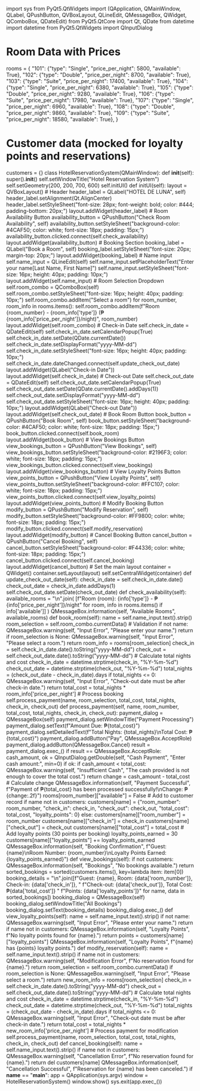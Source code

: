 import sys
from PyQt5.QtWidgets import (QApplication, QMainWindow, QLabel, QPushButton,
                             QVBoxLayout, QLineEdit, QMessageBox, QWidget, QComboBox, QDateEdit)
from PyQt5.QtCore import Qt, QDate
from datetime import datetime
from PyQt5.QtWidgets import QInputDialog
# Room Data with Prices
rooms = {
    "101": {"type": "Single", "price_per_night": 5800, "available": True},
    "102": {"type": "Double", "price_per_night": 8700, "available": True},
    "103": {"type": "Suite", "price_per_night": 17400, "available": True},
    "104": {"type": "Single", "price_per_night": 6380, "available": True},
    "105": {"type": "Double", "price_per_night": 9280, "available": True},
    "106": {"type": "Suite", "price_per_night": 17980, "available": True},
    "107": {"type": "Single", "price_per_night": 6960, "available": True},
    "108": {"type": "Double", "price_per_night": 9860, "available": True},
    "109": {"type": "Suite", "price_per_night": 18580, "available": True},
}
# Customer data (mocked for loyalty points and reservations)
customers = {}
class HotelReservationSystem(QMainWindow):
    def __init__(self):
        super().__init__()
        self.setWindowTitle("Hotel Reservation System")
        self.setGeometry(200, 200, 700, 600)
        self.initUI()
    def initUI(self):
        layout = QVBoxLayout()
        # Header
        header_label = QLabel("HOTEL DE LUNA", self)
        header_label.setAlignment(Qt.AlignCenter)
        header_label.setStyleSheet("font-size: 28px; font-weight: bold; color: #444; padding-bottom: 20px;")
        layout.addWidget(header_label)
        # Room Availability Button
        availability_button = QPushButton("Check Room Availability", self)
        availability_button.setStyleSheet("background-color: #4CAF50; color: white; font-size: 18px; padding: 15px;")
        availability_button.clicked.connect(self.check_availability)
        layout.addWidget(availability_button)
        # Booking Section
        booking_label = QLabel("Book a Room", self)
        booking_label.setStyleSheet("font-size: 20px; margin-top: 20px;")
        layout.addWidget(booking_label)
        # Name input
        self.name_input = QLineEdit(self)
        self.name_input.setPlaceholderText("Enter your name[Last Name, First Name]")
        self.name_input.setStyleSheet("font-size: 16px; height: 40px; padding: 10px;")
        layout.addWidget(self.name_input)
        # Room Selection Dropdown
        self.room_combo = QComboBox(self)
        self.room_combo.setStyleSheet("font-size: 16px; height: 40px; padding: 10px;")
        self.room_combo.addItem("Select a room")
        for room_number, room_info in rooms.items():
            self.room_combo.addItem(f"Room {room_number} - {room_info['type']} (₱{room_info['price_per_night']}/night)",
                                    room_number)
        layout.addWidget(self.room_combo)
        # Check-in Date
        self.check_in_date = QDateEdit(self)
        self.check_in_date.setCalendarPopup(True)
        self.check_in_date.setDate(QDate.currentDate())
        self.check_in_date.setDisplayFormat("yyyy-MM-dd")
        self.check_in_date.setStyleSheet("font-size: 16px; height: 40px; padding: 10px;")
        self.check_in_date.dateChanged.connect(self.update_check_out_date)
        layout.addWidget(QLabel("Check-in Date"))
        layout.addWidget(self.check_in_date)
        # Check-out Date
        self.check_out_date = QDateEdit(self)
        self.check_out_date.setCalendarPopup(True)
        self.check_out_date.setDate(QDate.currentDate().addDays(1))
        self.check_out_date.setDisplayFormat("yyyy-MM-dd")
        self.check_out_date.setStyleSheet("font-size: 16px; height: 40px; padding: 10px;")
        layout.addWidget(QLabel("Check-out Date"))
        layout.addWidget(self.check_out_date)
        # Book Room Button
        book_button = QPushButton("Book Room", self)
        book_button.setStyleSheet("background-color: #4CAF50; color: white; font-size: 18px; padding: 15px;")
        book_button.clicked.connect(self.book_room)
        layout.addWidget(book_button)
        # View Bookings Button
        view_bookings_button = QPushButton("View Bookings", self)
        view_bookings_button.setStyleSheet("background-color: #2196F3; color: white; font-size: 18px; padding: 15px;")
        view_bookings_button.clicked.connect(self.view_bookings)
        layout.addWidget(view_bookings_button)
        # View Loyalty Points Button
        view_points_button = QPushButton("View Loyalty Points", self)
        view_points_button.setStyleSheet("background-color: #FFC107; color: white; font-size: 18px; padding: 15px;")
        view_points_button.clicked.connect(self.view_loyalty_points)
        layout.addWidget(view_points_button)
        # Modify Booking Button
        modify_button = QPushButton("Modify Reservation", self)
        modify_button.setStyleSheet("background-color: #FF9800; color: white; font-size: 18px; padding: 15px;")
        modify_button.clicked.connect(self.modify_reservation)
        layout.addWidget(modify_button)
        # Cancel Booking Button
        cancel_button = QPushButton("Cancel Booking", self)
        cancel_button.setStyleSheet("background-color: #F44336; color: white; font-size: 18px; padding: 15px;")
        cancel_button.clicked.connect(self.cancel_booking)
        layout.addWidget(cancel_button)
        # Set the main layout
        container = QWidget()
        container.setLayout(layout)
        self.setCentralWidget(container)
    def update_check_out_date(self):
        check_in_date = self.check_in_date.date()
        check_out_date = check_in_date.addDays(1)
        self.check_out_date.setDate(check_out_date)
    def check_availability(self):
        available_rooms = "\n".join(
            [f"Room {room}: {info['type']} - ₱{info['price_per_night']}/night" for room, info in rooms.items() if
             info['available']]
        )
        QMessageBox.information(self, "Available Rooms", available_rooms)
    def book_room(self):
        name = self.name_input.text().strip()
        room_selection = self.room_combo.currentData()
        # Validation
        if not name:
            QMessageBox.warning(self, "Input Error", "Please enter your name.")
            return
        if room_selection is None:
            QMessageBox.warning(self, "Input Error", "Please select a room.")
            return
        room_info = rooms[room_selection]
        check_in = self.check_in_date.date().toString("yyyy-MM-dd")
        check_out = self.check_out_date.date().toString("yyyy-MM-dd")
        # Calculate total nights and cost
        check_in_date = datetime.strptime(check_in, "%Y-%m-%d")
        check_out_date = datetime.strptime(check_out, "%Y-%m-%d")
        total_nights = (check_out_date - check_in_date).days
        if total_nights <= 0:
            QMessageBox.warning(self, "Input Error", "Check-out date must be after check-in date.")
            return
        total_cost = total_nights * room_info['price_per_night']
        # Process booking
        self.process_payment(name, room_selection, total_cost, total_nights, check_in, check_out)
    def process_payment(self, name, room_number, total_cost, total_nights, check_in, check_out):
        payment_dialog = QMessageBox(self)
        payment_dialog.setWindowTitle("Payment Processing")
        payment_dialog.setText(f"Amount Due: ₱{total_cost}")
        payment_dialog.setDetailedText(f"Total Nights: {total_nights}\nTotal Cost: ₱{total_cost}")
        payment_dialog.addButton("Pay", QMessageBox.AcceptRole)
        payment_dialog.addButton(QMessageBox.Cancel)
        result = payment_dialog.exec_()
        if result == QMessageBox.AcceptRole:
            cash_amount, ok = QInputDialog.getDouble(self, "Cash Payment", "Enter cash amount:", min=0)
            if ok:
                if cash_amount < total_cost:
                    QMessageBox.warning(self, "Insufficient Cash",
                                        "The cash provided is not enough to cover the total cost.")
                    return
                change = cash_amount - total_cost  # Calculate change
                QMessageBox.information(self, "Payment Successful",
                                        f"Payment of ₱{total_cost} has been processed successfully!\nChange: ₱{change:.2f}")
                rooms[room_number]["available"] = False
                # Add to customer record
                if name not in customers:
                    customers[name] = {"room_number": room_number, "check_in": check_in, "check_out": check_out,
                                       "total_cost": total_cost, "loyalty_points": 0}
                else:
                    customers[name]["room_number"] = room_number
                    customers[name]["check_in"] = check_in
                    customers[name]["check_out"] = check_out
                    customers[name]["total_cost"] = total_cost
                # Add loyalty points (30 points per booking)
                loyalty_points_earned = 30
                customers[name]["loyalty_points"] += loyalty_points_earned
                QMessageBox.information(self, "Booking Confirmation",
                                        f"Guest: {name}\nRoom Number: {room_number}\nLoyalty Points Earned: {loyalty_points_earned}")
    def view_bookings(self):
        if not customers:
            QMessageBox.information(self, "Bookings", "No bookings available.")
            return
        sorted_bookings = sorted(customers.items(), key=lambda item: item[0])
        booking_details = "\n".join([f"Guest: {name}, Room: {data['room_number']}, Check-in: {data['check_in']}, "
                                     f"Check-out: {data['check_out']}, Total Cost: ₱{data['total_cost']} "
                                     f"Points: {data['loyalty_points']}"
                                     for name, data in sorted_bookings])
        booking_dialog = QMessageBox(self)
        booking_dialog.setWindowTitle("All Bookings")
        booking_dialog.setText(booking_details)
        booking_dialog.exec_()
    def view_loyalty_points(self):
        name = self.name_input.text().strip()
        if not name:
            QMessageBox.warning(self, "Input Error", "Please enter your name.")
            return
        if name not in customers:
            QMessageBox.information(self, "Loyalty Points", f"No loyalty points found for {name}.")
            return
        points = customers[name]["loyalty_points"]
        QMessageBox.information(self, "Loyalty Points", f"{name} has {points} loyalty points.")
    def modify_reservation(self):
        name = self.name_input.text().strip()
        if name not in customers:
            QMessageBox.warning(self, "Modification Error", f"No reservation found for {name}.")
            return
        room_selection = self.room_combo.currentData()
        if room_selection is None:
            QMessageBox.warning(self, "Input Error", "Please select a room.")
            return
        new_room_info = rooms[room_selection]
        check_in = self.check_in_date.date().toString("yyyy-MM-dd")
        check_out = self.check_out_date.date().toString("yyyy-MM-dd")
        # Calculate total nights and cost
        check_in_date = datetime.strptime(check_in, "%Y-%m-%d")
        check_out_date = datetime.strptime(check_out, "%Y-%m-%d")
        total_nights = (check_out_date - check_in_date).days
        if total_nights <= 0:
            QMessageBox.warning(self, "Input Error", "Check-out date must be after check-in date.")
            return
        total_cost = total_nights * new_room_info['price_per_night']
        # Process payment for modification
        self.process_payment(name, room_selection, total_cost, total_nights, check_in, check_out)
    def cancel_booking(self):
        name = self.name_input.text().strip()
        if name not in customers:
            QMessageBox.warning(self, "Cancellation Error", f"No reservation found for {name}.")
            return
        del customers[name]
        QMessageBox.information(self, "Cancellation Successful", f"Reservation for {name} has been canceled.")
if __name__ == "__main__":
    app = QApplication(sys.argv)
    window = HotelReservationSystem()
    window.show()
    sys.exit(app.exec_())
